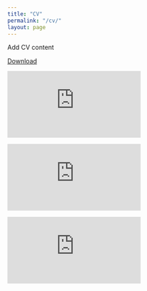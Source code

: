 ```yaml
---
title: "CV"
permalink: "/cv/"
layout: page
---
```


Add CV content

[Download](https://github.com/user-attachments/files/22737191/CV.pdf)

![CV_Part1.pdf](https://github.com/user-attachments/files/22736987/CV_Part1.pdf)

![CV_Part2.pdf](https://github.com/user-attachments/files/22736990/CV_Part2.pdf)

![CV_Part3.pdf](https://github.com/user-attachments/files/22736992/CV_Part3.pdf)

